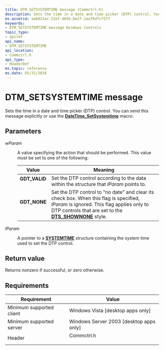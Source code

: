 ```yaml
---
title: DTM_SETSYSTEMTIME message (Commctrl.h)
description: Sets the time in a date and time picker (DTP) control. You can send this message explicitly or use the DateTime\_SetSystemtime macro.
ms.assetid: aab023ac-22ef-485b-be2f-2aa76dfcf57f
keywords:
- DTM_SETSYSTEMTIME message Windows Controls
topic_type:
- apiref
api_name:
- DTM_SETSYSTEMTIME
api_location:
- Commctrl.h
api_type:
- HeaderDef
ms.topic: reference
ms.date: 05/31/2018
---
```


# DTM\_SETSYSTEMTIME message

Sets the time in a date and time picker (DTP) control. You can send this message explicitly or use the [**DateTime\_SetSystemtime**](/windows/desktop/api/Commctrl/nf-commctrl-datetime_setsystemtime) macro.

## Parameters

<dl> <dt>

*wParam* 
</dt> <dd>

A value specifying the action that should be performed. This value must be set to one of the following:



| Value                                                                                                                                             | Meaning                                                                                                                                                                                                                                                             |
|---------------------------------------------------------------------------------------------------------------------------------------------------|---------------------------------------------------------------------------------------------------------------------------------------------------------------------------------------------------------------------------------------------------------------------|
| <span id="GDT_VALID"></span><span id="gdt_valid"></span><dl> <dt>**GDT\_VALID**</dt> </dl> | Set the DTP control according to the data within the structure that *lParam* points to. <br/>                                                                                                                                                                 |
| <span id="GDT_NONE"></span><span id="gdt_none"></span><dl> <dt>**GDT\_NONE**</dt> </dl>    | Set the DTP control to "no date" and clear its check box. When this flag is specified, *lParam* is ignored. This flag applies only to DTP controls that are set to the [**DTS\_SHOWNONE**](date-and-time-picker-control-styles.md) style. <br/> |



 

</dd> <dt>

*lParam* 
</dt> <dd>

A pointer to a [**SYSTEMTIME**](/windows/desktop/api/minwinbase/ns-minwinbase-systemtime) structure containing the system time used to set the DTP control.

</dd> </dl>

## Return value

Returns nonzero if successful, or zero otherwise.

## Requirements



| Requirement | Value |
|-------------------------------------|---------------------------------------------------------------------------------------|
| Minimum supported client<br/> | Windows Vista \[desktop apps only\]<br/>                                        |
| Minimum supported server<br/> | Windows Server 2003 \[desktop apps only\]<br/>                                  |
| Header<br/>                   | <dl> <dt>Commctrl.h</dt> </dl> |



 

